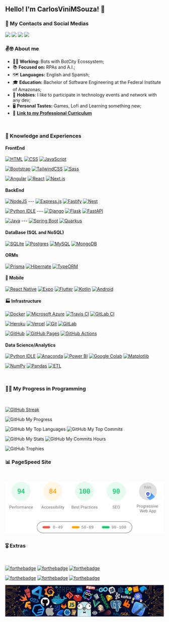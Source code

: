 ## Hello! I'm CarlosViniMSouza! 🚀

### 📡 My Contacts and Social Medias

<a href="https://www.linkedin.com/in/carlosvinimsouza/" target="_blank" rel="noopener noreferrer"><img src="https://img.icons8.com/clouds/90/4a90e2/linkedin.png"/></a>
<a href="https://api.whatsapp.com/send?phone=5592992680331" target="_blank" rel="noopener noreferrer"><img src="https://img.icons8.com/clouds/90/000000/whatsapp.png"/></a>
<a href="https://app.rocketseat.com.br/me/carlosvinimsouza" target="_blank" rel="noopener noreferrer"><img src="https://img.icons8.com/clouds/90/4a90e2/rocket.png"/></a>
<a href="mailto:vinicius.souza5530@gmail.com" target="_blank" rel="noopener noreferrer"><img src="https://img.icons8.com/clouds/90/4a90e2/gmail.png"/></a>

### ✌️🤓 About me

- 👨‍💼 **Working:** Bots with BotCity Ecossystem;
- 📚 **Focused on:** RPAs and A.I.;
- 🗺 **Languages:** English and Spanish;
- 🎓 **Education:** Bachelor of Software Engineering at the Federal Institute of Amazonas;
- 🖖 **Hobbies**: I like to participate in technology events and network with any dev;
- 🖥 **Personal Tastes:** Games, Lofi and Learning something new;
- 📃 [**Link to my Professional Curriculum**](https://github.com/CarlosViniMSouza/CarlosViniMSouza/blob/main/curriculum/english/ProfessionalResume.md)

<br>

### 🔋 Knowledge and Experiences

#### FrontEnd

[![HTML](https://img.shields.io/badge/HTML-%23E34F26.svg?logo=html5&logoColor=white)](#)
[![CSS](https://img.shields.io/badge/CSS-1572B6?logo=css3&logoColor=fff)](#)
[![JavaScript](https://img.shields.io/badge/JavaScript-F7DF1E?logo=javascript&logoColor=000)](#)

[![Bootstrap](https://img.shields.io/badge/Bootstrap-7952B3?logo=bootstrap&logoColor=fff)](#)
[![TailwindCSS](https://img.shields.io/badge/Tailwind%20CSS-%2338B2AC.svg?logo=tailwind-css&logoColor=white)](#)
[![Sass](https://img.shields.io/badge/Sass-C69?logo=sass&logoColor=fff)](#)

[![Angular](https://img.shields.io/badge/Angular-%23DD0031.svg?logo=angular&logoColor=white)](#)
[![React](https://img.shields.io/badge/React-%2320232a.svg?logo=react&logoColor=%2361DAFB)](#)
[![Next.js](https://img.shields.io/badge/Next.js-black?logo=next.js&logoColor=white)](#)

#### BackEnd

[![NodeJS](https://img.shields.io/badge/Node.js-6DA55F?logo=node.js&logoColor=white)](#) ---
[![Express.js](https://img.shields.io/badge/Express.js-%23404d59.svg?logo=express&logoColor=%2361DAFB)](#)
[![Fastify](https://img.shields.io/badge/-Fastify-000000?style=flat&logo=fastify&logoColor=white)](#)
[![Nest](https://img.shields.io/badge/Nest.js-%23E0234E.svg?logo=nestjs&logoColor=white)](#)

[![Python IDLE](https://img.shields.io/badge/Python%20IDLE-3776AB?logo=python&logoColor=fff)](#) ---
[![Django](https://img.shields.io/badge/Django-%23092E20.svg?logo=django&logoColor=white)](#)
[![Flask](https://img.shields.io/badge/Flask-000?logo=flask&logoColor=fff)](#)
[![FastAPI](https://img.shields.io/badge/FastAPI-009485.svg?logo=fastapi&logoColor=white)](#)

[![Java](https://img.shields.io/badge/Java-%23ED8B00.svg?logo=openjdk&logoColor=white)](#) ---
[![Spring Boot](https://img.shields.io/badge/Spring%20Boot-6DB33F?logo=springboot&logoColor=fff)](#)
[![Quarkus](https://img.shields.io/badge/Quarkus-2962FF?logo=quarkus&logoColor=white)](#)

#### DataBase (SQL and NoSQL)

[![SQLite](https://img.shields.io/badge/SQLite-%2307405e.svg?logo=sqlite&logoColor=white)](#)
[![Postgres](https://img.shields.io/badge/Postgres-%23316192.svg?logo=postgresql&logoColor=white)](#)
[![MySQL](https://img.shields.io/badge/MySQL-4479A1?logo=mysql&logoColor=fff)](#)
[![MongoDB](https://img.shields.io/badge/MongoDB-%234ea94b.svg?logo=mongodb&logoColor=white)](#)

#### ORMs

[![Prisma](https://img.shields.io/badge/Prisma-2D3748?logo=prisma&logoColor=white)](#)
[![Hibernate](https://img.shields.io/badge/Hibernate-59666C?logo=hibernate&logoColor=fff)](#)
[![TypeORM](https://img.shields.io/badge/TypeORM-FE0803?logo=typeorm&logoColor=fff)](#)

#### 📱 Mobile

[![React Native](https://img.shields.io/badge/React_Native-%2320232a.svg?logo=react&logoColor=%2361DAFB)](#)
[![Expo](https://img.shields.io/badge/Expo-000020?logo=expo&logoColor=fff)](#)
[![Flutter](https://img.shields.io/badge/Flutter-02569B?logo=flutter&logoColor=fff)](#)
[![Kotlin](https://img.shields.io/badge/Kotlin-%237F52FF.svg?logo=kotlin&logoColor=white)](#)
[![Android](https://img.shields.io/badge/Android-3DDC84?logo=android&logoColor=white)](#)

#### 🏭 Infrastructure

[![Docker](https://img.shields.io/badge/Docker-2496ED?logo=docker&logoColor=fff)](#)
[![Microsoft Azure](https://custom-icon-badges.demolab.com/badge/Microsoft%20Azure-0089D6?logo=msazure&logoColor=white)](#)
[![Travis CI](https://img.shields.io/badge/Travis%20CI-3EAAAF?logo=travisci&logoColor=fff)](#)
[![GitLab CI](https://img.shields.io/badge/GitLab%20CI-FC6D26?logo=gitlab&logoColor=fff)](#)

[![Heroku](https://img.shields.io/badge/Heroku-430098?logo=heroku&logoColor=fffe)](#)
[![Vercel](https://img.shields.io/badge/Vercel-%23000000.svg?logo=vercel&logoColor=white)](#)
[![Git](https://img.shields.io/badge/Git-F05032?logo=git&logoColor=fff)](#)
[![GitLab](https://img.shields.io/badge/GitLab-FC6D26?logo=gitlab&logoColor=fff)](#)

[![GitHub](https://img.shields.io/badge/GitHub-%23121011.svg?logo=github&logoColor=white)](#)
[![GitHub Pages](https://img.shields.io/badge/GitHub%20Pages-121013?logo=github&logoColor=white)](#)
[![GitHub Actions](https://img.shields.io/badge/GitHub_Actions-2088FF?logo=github-actions&logoColor=white)](#)

#### Data Science/Analytics

[![Python IDLE](https://img.shields.io/badge/Python%20IDLE-3776AB?logo=python&logoColor=fff)](#)
[![Anaconda](https://img.shields.io/badge/Anaconda-44A833?logo=anaconda&logoColor=fff)](#)
[![Power BI](https://custom-icon-badges.demolab.com/badge/Power%20BI-F1C912?logo=power-bi&logoColor=fff)](#)
[![Google Colab](https://img.shields.io/badge/Google%20Colab-F9AB00?logo=googlecolab&logoColor=fff)](#)
[![Matplotlib](https://custom-icon-badges.demolab.com/badge/Matplotlib-71D291?logo=matplotlib&logoColor=fff)](#)

[![NumPy](https://img.shields.io/badge/NumPy-4DABCF?logo=numpy&logoColor=fff)](#)
[![Pandas](https://img.shields.io/badge/Pandas-150458?logo=pandas&logoColor=fff)](#)
[![ETL](https://custom-icon-badges.demolab.com/badge/ETL-9370DB?logo=etl-logo&logoColor=fff)](#)

<br>

### 🧑‍🔬 My Progress in Programming

<br>

[![GitHub Streak](https://streak-stats.demolab.com?user=CarlosViniMSouza&theme=dracula&hide_border=true)](https://git.io/streak-stats)

![GitHub My Progress](http://github-profile-summary-cards.vercel.app/api/cards/profile-details?username=CarlosViniMSouza&theme=dracula)

![GitHub My Top Languages](http://github-profile-summary-cards.vercel.app/api/cards/repos-per-language?username=CarlosViniMSouza&theme=dracula)
![GitHub My Top Commits](http://github-profile-summary-cards.vercel.app/api/cards/most-commit-language?username=CarlosViniMSouza&theme=dracula)

![GitHub My Stats](http://github-profile-summary-cards.vercel.app/api/cards/stats?username=CarlosViniMSouza&theme=dracula)
![GitHub My Commits Hours](http://github-profile-summary-cards.vercel.app/api/cards/productive-time?username=CarlosViniMSouza&theme=dracula&utcOffset=-4)

![GitHub Trophies](https://github-profile-trophy.vercel.app/?username=CarlosViniMSouza&theme=dracula)

### 📊 PageSpeed Site

<br>

![Pagespeed](https://github.com/CarlosViniMSouza/CarlosViniMSouza/blob/main/pagespeed.svg)

### 🎖️ Extras

<br>

[![forthebadge](https://forthebadge.com/images/badges/built-by-developers.svg)](https://forthebadge.com)
[![forthebadge](https://forthebadge.com/images/badges/compatibility-club-penguin.svg)](https://forthebadge.com)
[![forthebadge](https://forthebadge.com/images/badges/made-with-markdown.svg)](https://forthebadge.com)

[![forthebadge](https://forthebadge.com/images/badges/powered-by-coffee.svg)](https://forthebadge.com)
[![forthebadge](https://forthebadge.com/images/badges/open-source.svg)](https://forthebadge.com)
[![forthebadge](https://forthebadge.com/images/badges/60-percent-of-the-time-works-every-time.svg)](https://forthebadge.com)

![techs](https://github.com/CarlosViniMSouza/CarlosViniMSouza/blob/main/images/techs.png)
